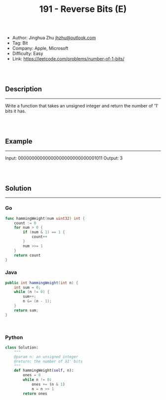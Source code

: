 # <center>191 - Reverse Bits (E)</center> 



<br></br>

* Author: Jinghua Zhu <jhzhu@outlook.com>
* Tag: Bit
* Company: Apple, Microsoft
* Difficulty: Easy
* Link: https://leetcode.com/problems/number-of-1-bits/

<br></br>



## Description
----
Write a function that takes an unsigned integer and return the number of '1' bits it has.

<br></br>



## Example
----
Input: 00000000000000000000000000001011
Output: 3

<br></br>



## Solution
----
### Go
```go
func hammingWeight(num uint32) int {
    count := 0
    for num > 0 {
        if (num & 1) == 1 {
            count++
        }
        num >>= 1
    }
    return count
}
```


### Java
```java
public int hammingWeight(int n) {
    int sum = 0;
    while (n != 0) {
        sum++;
        n &= (n - 1);
    }
    return sum;
}
```

<br>


### Python
```python
class Solution:
    """
    @param n: an unsigned integer
    @return: the number of â1' bits
    """
    def hammingWeight(self, n):
        ones = 0
        while n != 0:
            ones += (n & 1)
            n = n >> 1
        return ones
```